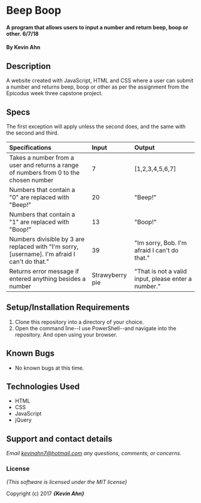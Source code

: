 # Beep Boop

#### A program that allows users to input a number and return beep, boop or other. 6/7/18

#### By **Kevin Ahn**

## Description

A website created with JavaScript, HTML and CSS where a user can submit a number and returns beep, boop or other as per the assignment from the Epicodus week three capstone project.


## Specs
The first exception will apply unless the second does, and the same with the second and third.  

| Specifications | Input | Output |
| :-------------     | :------------- | :------------- |
| Takes a number from a user and returns a range of numbers from 0 to the chosen number | 7 | [1,2,3,4,5,6,7] |
| Numbers that contain a "0" are replaced with "Beep!" | 20 | "Beep!" |
| Numbers that contain a "1" are replaced with "Boop!" | 13 | "Boop!" |
| Numbers divisible by 3 are replaced with "I'm sorry, [username]. I'm afraid I can't do that." | 39 | "Im sorry, Bob. I'm afraid I can't do that." |
| Returns error message if entered anything besides a number | Strawyberry pie | "That is not a valid input, please enter a number." |

## Setup/Installation Requirements

1. Clone this repository into a directory of your choice.
2. Open the command line--I use PowerShell--and navigate into the repository. And open using your browser.

## Known Bugs
* No known bugs at this time.

## Technologies Used
* HTML
* CSS
* JavaScript
* jQuery

## Support and contact details

_Email kevinahn7@hotmail.com any questions, comments, or concerns._

### License

*{This software is licensed under the MIT license}*

Copyright (c) 2017 **_{Kevin Ahn}_**